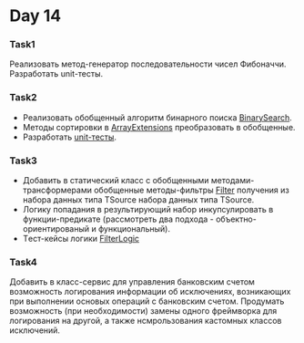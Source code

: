 # Day 14
 
### Task1
Реализовать метод-генератор последовательности чисел Фибоначчи. Разработать unit-тесты.

### Task2
- Реализовать обобщенный алгоритм бинарного поиска [BinarySearch](https://github.com/HannaZhuravskaya/NET.2018.Zhuravskaya/blob/master/NET1.A.2018.Zhuravskaya.02/Task2/ArrayExtensions.cs).  
- Методы сортировки в [ArrayExtensions](https://github.com/HannaZhuravskaya/NET.2018.Zhuravskaya/blob/master/NET1.A.2018.Zhuravskaya.02/Task2/ArrayExtensions.cs) преобразовать в обобщенные.  
- Разработать [unit-тесты](https://github.com/HannaZhuravskaya/NET.2018.Zhuravskaya/blob/master/NET1.A.2018.Zhuravskaya.02/Task2.NUnitTests/ArrayExtensionsTests.cs).

### Task3
- Добавить в статический класс с обобщенными методами-трансформерами обобщенные методы-фильтры [Filter](https://github.com/HannaZhuravskaya/NET.2018.Zhuravskaya/blob/master/NET1.A.2018.Zhuravskaya.04/Task1and2/ArrayExtension.cs) получения из набора данных типа TSource набора данных типа TSource.
- Логику попадания в результирующий набор инкупсулировать в функции-предикате (рассмотреть два подхода - объектно-ориентированый и функциональный). 
- Tест-кейсы логики [FilterLogic](https://github.com/HannaZhuravskaya/NET.2018.Zhuravskaya/tree/master/NET1.A.2018.Zhuravskaya.04/Task1and2/IFilterImplementations)

### Task4
Добавить в класс-сервис для управления банковским счетом возможность логирования информации об исключениях, возникающих при выполнении основых операций с банковским счетом. Продумать возможность (при необходимости) замены одного фреймворка для логирования на другой, а также нсмрользования кастомных классов исключений.

